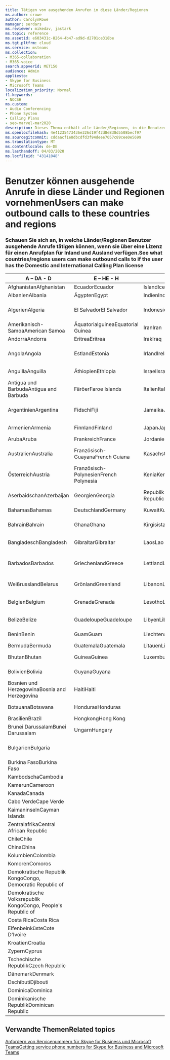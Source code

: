 ```yaml
---
title: Tätigen von ausgehenden Anrufen in diese Länder/Regionen
ms.author: crowe
author: CarolynRowe
manager: serdars
ms.reviewer: mikedav, jastark
ms.topic: reference
ms.assetid: e603431c-8264-4b47-ad9d-d2701ce318be
ms.tgt.pltfrm: cloud
ms.service: msteams
ms.collection:
- M365-collaboration
- M365-voice
search.appverid: MET150
audience: Admin
appliesto:
- Skype for Business
- Microsoft Teams
localization_priority: Normal
f1.keywords:
- NOCSH
ms.custom:
- Audio Conferencing
- Phone System
- Calling Plans
- seo-marvel-mar2020
description: Dieses Thema enthält alle Länder/Regionen, in die Benutzer ausgehende Anrufe tätigen können, wenn über einen Anrufplan verfügen.
ms.openlocfilehash: 4e41235473436e326d19f42d8e838d5508becf97
ms.sourcegitcommit: cddaacf1e8dbcdfd3f94deee7057c89cee0e5699
ms.translationtype: MT
ms.contentlocale: de-DE
ms.lasthandoff: 04/03/2020
ms.locfileid: "43141048"
---
```

# <a name="users-can-make-outbound-calls-to-these-countries-and-regions"></a><span data-ttu-id="16284-103">Benutzer können ausgehende Anrufe in diese Länder und Regionen vornehmen</span><span class="sxs-lookup"><span data-stu-id="16284-103">Users can make outbound calls to these countries and regions</span></span>

### <a name="see-what-countriesregions-users-can-make-outbound-calls-to-if-the-user-has-the-domestic-and-international-calling-plan-license"></a><span data-ttu-id="16284-104">Schauen Sie sich an, in welche Länder/Regionen Benutzer ausgehende Anrufe tätigen können, wenn sie über eine Lizenz für einen Anrufplan für Inland und Ausland verfügen.</span><span class="sxs-lookup"><span data-stu-id="16284-104">See what countries/regions users can make outbound calls to if the user has the Domestic and International Calling Plan license</span></span>

|<span data-ttu-id="16284-105">**A – D**</span><span class="sxs-lookup"><span data-stu-id="16284-105">**A - D**</span></span>| <span data-ttu-id="16284-106">**E – H**</span><span class="sxs-lookup"><span data-stu-id="16284-106">**E - H**</span></span>|<span data-ttu-id="16284-107">**I – L**</span><span class="sxs-lookup"><span data-stu-id="16284-107">**I - L**</span></span>|<span data-ttu-id="16284-108">**M – O**</span><span class="sxs-lookup"><span data-stu-id="16284-108">**M - O**</span></span>|<span data-ttu-id="16284-109">**P – S**</span><span class="sxs-lookup"><span data-stu-id="16284-109">**P - S**</span></span>|<span data-ttu-id="16284-110">**T – Z**</span><span class="sxs-lookup"><span data-stu-id="16284-110">**T - Z**</span></span>|
---|---|---|---|---|---|
|<span data-ttu-id="16284-111">Afghanistan</span><span class="sxs-lookup"><span data-stu-id="16284-111">Afghanistan</span></span>|<span data-ttu-id="16284-112">Ecuador</span><span class="sxs-lookup"><span data-stu-id="16284-112">Ecuador</span></span> |<span data-ttu-id="16284-113">Island</span><span class="sxs-lookup"><span data-stu-id="16284-113">Iceland</span></span> |<span data-ttu-id="16284-114">Macau</span><span class="sxs-lookup"><span data-stu-id="16284-114">Macau</span></span> |<span data-ttu-id="16284-115">Pakistan</span><span class="sxs-lookup"><span data-stu-id="16284-115">Pakistan</span></span> |<span data-ttu-id="16284-116">Taiwan</span><span class="sxs-lookup"><span data-stu-id="16284-116">Taiwan</span></span>   |
|<span data-ttu-id="16284-117">Albanien</span><span class="sxs-lookup"><span data-stu-id="16284-117">Albania</span></span>|<span data-ttu-id="16284-118">Ägypten</span><span class="sxs-lookup"><span data-stu-id="16284-118">Egypt</span></span> |<span data-ttu-id="16284-119">Indien</span><span class="sxs-lookup"><span data-stu-id="16284-119">India</span></span> |<span data-ttu-id="16284-120">Mazedonien</span><span class="sxs-lookup"><span data-stu-id="16284-120">Macedonia</span></span> |<span data-ttu-id="16284-121">Palau</span><span class="sxs-lookup"><span data-stu-id="16284-121">Palau</span></span> |<span data-ttu-id="16284-122">Tadschikistan</span><span class="sxs-lookup"><span data-stu-id="16284-122">Tajikistan</span></span>   |
|<span data-ttu-id="16284-123">Algerien</span><span class="sxs-lookup"><span data-stu-id="16284-123">Algeria</span></span>|<span data-ttu-id="16284-124">El Salvador</span><span class="sxs-lookup"><span data-stu-id="16284-124">El Salvador</span></span> |<span data-ttu-id="16284-125">Indonesien</span><span class="sxs-lookup"><span data-stu-id="16284-125">Indonesia</span></span> |<span data-ttu-id="16284-126">Malawi</span><span class="sxs-lookup"><span data-stu-id="16284-126">Malawi</span></span> |<span data-ttu-id="16284-127">Palästinensische Gebiete</span><span class="sxs-lookup"><span data-stu-id="16284-127">Palestinian Authority</span></span> |<span data-ttu-id="16284-128">Vereinigte Republik Tansania</span><span class="sxs-lookup"><span data-stu-id="16284-128">Tanzania, United Republic of</span></span>  |
|<span data-ttu-id="16284-129">Amerikanisch-Samoa</span><span class="sxs-lookup"><span data-stu-id="16284-129">American Samoa</span></span>|<span data-ttu-id="16284-130">Äquatorialguinea</span><span class="sxs-lookup"><span data-stu-id="16284-130">Equatorial Guinea</span></span> |<span data-ttu-id="16284-131">Iran</span><span class="sxs-lookup"><span data-stu-id="16284-131">Iran</span></span> |<span data-ttu-id="16284-132">Malaysia</span><span class="sxs-lookup"><span data-stu-id="16284-132">Malaysia</span></span> |<span data-ttu-id="16284-133">Panama</span><span class="sxs-lookup"><span data-stu-id="16284-133">Panama</span></span> | <span data-ttu-id="16284-134">Thailand</span><span class="sxs-lookup"><span data-stu-id="16284-134">Thailand</span></span>   |
|<span data-ttu-id="16284-135">Andorra</span><span class="sxs-lookup"><span data-stu-id="16284-135">Andorra</span></span> |<span data-ttu-id="16284-136">Eritrea</span><span class="sxs-lookup"><span data-stu-id="16284-136">Eritrea</span></span> |<span data-ttu-id="16284-137">Irak</span><span class="sxs-lookup"><span data-stu-id="16284-137">Iraq</span></span> |<span data-ttu-id="16284-138">Mali</span><span class="sxs-lookup"><span data-stu-id="16284-138">Mali</span></span> |<span data-ttu-id="16284-139">Paraguay</span><span class="sxs-lookup"><span data-stu-id="16284-139">Paraguay</span></span> |<span data-ttu-id="16284-140">Togo</span><span class="sxs-lookup"><span data-stu-id="16284-140">Togo</span></span>   |
|<span data-ttu-id="16284-141">Angola</span><span class="sxs-lookup"><span data-stu-id="16284-141">Angola</span></span> |<span data-ttu-id="16284-142">Estland</span><span class="sxs-lookup"><span data-stu-id="16284-142">Estonia</span></span> |<span data-ttu-id="16284-143">Irland</span><span class="sxs-lookup"><span data-stu-id="16284-143">Ireland</span></span> |<span data-ttu-id="16284-144">Malta</span><span class="sxs-lookup"><span data-stu-id="16284-144">Malta</span></span> |<span data-ttu-id="16284-145">Peru</span><span class="sxs-lookup"><span data-stu-id="16284-145">Peru</span></span> | <span data-ttu-id="16284-146">Trinidad und Tobago</span><span class="sxs-lookup"><span data-stu-id="16284-146">Trinidad and Tobago</span></span>  |
|<span data-ttu-id="16284-147">Anguilla</span><span class="sxs-lookup"><span data-stu-id="16284-147">Anguilla</span></span> |<span data-ttu-id="16284-148">Äthiopien</span><span class="sxs-lookup"><span data-stu-id="16284-148">Ethiopia</span></span> |<span data-ttu-id="16284-149">Israel</span><span class="sxs-lookup"><span data-stu-id="16284-149">Israel</span></span> |<span data-ttu-id="16284-150">Marshall-Inseln</span><span class="sxs-lookup"><span data-stu-id="16284-150">Marshall Islands</span></span> | <span data-ttu-id="16284-151">Philippinen</span><span class="sxs-lookup"><span data-stu-id="16284-151">Philippines</span></span> | <span data-ttu-id="16284-152">Türkei</span><span class="sxs-lookup"><span data-stu-id="16284-152">Turkey</span></span> |
|<span data-ttu-id="16284-153">Antigua und Barbuda</span><span class="sxs-lookup"><span data-stu-id="16284-153">Antigua and Barbuda</span></span> | <span data-ttu-id="16284-154">Färöer</span><span class="sxs-lookup"><span data-stu-id="16284-154">Faroe Islands</span></span> |<span data-ttu-id="16284-155">Italien</span><span class="sxs-lookup"><span data-stu-id="16284-155">Italy</span></span> |<span data-ttu-id="16284-156">Martinique</span><span class="sxs-lookup"><span data-stu-id="16284-156">Martinique</span></span> |<span data-ttu-id="16284-157">Polen</span><span class="sxs-lookup"><span data-stu-id="16284-157">Poland</span></span> |<span data-ttu-id="16284-158">Turkmenistan</span><span class="sxs-lookup"><span data-stu-id="16284-158">Turkmenistan</span></span> |
|<span data-ttu-id="16284-159">Argentinien</span><span class="sxs-lookup"><span data-stu-id="16284-159">Argentina</span></span>|<span data-ttu-id="16284-160">Fidschi</span><span class="sxs-lookup"><span data-stu-id="16284-160">Fiji</span></span> |<span data-ttu-id="16284-161">Jamaika</span><span class="sxs-lookup"><span data-stu-id="16284-161">Jamaica</span></span> |<span data-ttu-id="16284-162">Mauritius</span><span class="sxs-lookup"><span data-stu-id="16284-162">Mauritius</span></span> |<span data-ttu-id="16284-163">Portugal</span><span class="sxs-lookup"><span data-stu-id="16284-163">Portugal</span></span> |<span data-ttu-id="16284-164">Turks- und Caicosinseln</span><span class="sxs-lookup"><span data-stu-id="16284-164">Turks and Caicos</span></span>   |
|<span data-ttu-id="16284-165">Armenien</span><span class="sxs-lookup"><span data-stu-id="16284-165">Armenia</span></span> |<span data-ttu-id="16284-166">Finnland</span><span class="sxs-lookup"><span data-stu-id="16284-166">Finland</span></span> |<span data-ttu-id="16284-167">Japan</span><span class="sxs-lookup"><span data-stu-id="16284-167">Japan</span></span> |<span data-ttu-id="16284-168">Mayotte</span><span class="sxs-lookup"><span data-stu-id="16284-168">Mayotte</span></span> | <span data-ttu-id="16284-169">Puerto Rico</span><span class="sxs-lookup"><span data-stu-id="16284-169">Puerto Rico</span></span> |<span data-ttu-id="16284-170">Uganda</span><span class="sxs-lookup"><span data-stu-id="16284-170">Uganda</span></span>  |
|<span data-ttu-id="16284-171">Aruba</span><span class="sxs-lookup"><span data-stu-id="16284-171">Aruba</span></span> |<span data-ttu-id="16284-172">Frankreich</span><span class="sxs-lookup"><span data-stu-id="16284-172">France</span></span> |<span data-ttu-id="16284-173">Jordanien</span><span class="sxs-lookup"><span data-stu-id="16284-173">Jordan</span></span> |<span data-ttu-id="16284-174">Mexiko</span><span class="sxs-lookup"><span data-stu-id="16284-174">Mexico</span></span> |<span data-ttu-id="16284-175">Katar</span><span class="sxs-lookup"><span data-stu-id="16284-175">Qatar</span></span> | <span data-ttu-id="16284-176">Ukraine</span><span class="sxs-lookup"><span data-stu-id="16284-176">Ukraine</span></span>   |
|<span data-ttu-id="16284-177">Australien</span><span class="sxs-lookup"><span data-stu-id="16284-177">Australia</span></span> |<span data-ttu-id="16284-178">Französisch-Guayana</span><span class="sxs-lookup"><span data-stu-id="16284-178">French Guiana</span></span> |<span data-ttu-id="16284-179">Kasachstan</span><span class="sxs-lookup"><span data-stu-id="16284-179">Kazakhstan</span></span> |<span data-ttu-id="16284-180">Mikronesien</span><span class="sxs-lookup"><span data-stu-id="16284-180">Micronesia</span></span> |<span data-ttu-id="16284-181">Reunion</span><span class="sxs-lookup"><span data-stu-id="16284-181">Reunion</span></span> |<span data-ttu-id="16284-182">Vereinigte Arabische Emirate (VAE)</span><span class="sxs-lookup"><span data-stu-id="16284-182">United Arab Emirates (U.A.E)</span></span>  |
|<span data-ttu-id="16284-183">Österreich</span><span class="sxs-lookup"><span data-stu-id="16284-183">Austria</span></span> |<span data-ttu-id="16284-184">Französisch-Polynesien</span><span class="sxs-lookup"><span data-stu-id="16284-184">French Polynesia</span></span> |<span data-ttu-id="16284-185">Kenia</span><span class="sxs-lookup"><span data-stu-id="16284-185">Kenya</span></span> |<span data-ttu-id="16284-186">Moldawien</span><span class="sxs-lookup"><span data-stu-id="16284-186">Moldova, Republic of</span></span> |<span data-ttu-id="16284-187">Rumänien</span><span class="sxs-lookup"><span data-stu-id="16284-187">Romania</span></span> |<span data-ttu-id="16284-188">Vereinigtes Königreich (UK)</span><span class="sxs-lookup"><span data-stu-id="16284-188">United Kingdom (U.K.)</span></span> |
|<span data-ttu-id="16284-189">Aserbaidschan</span><span class="sxs-lookup"><span data-stu-id="16284-189">Azerbaijan</span></span> |<span data-ttu-id="16284-190">Georgien</span><span class="sxs-lookup"><span data-stu-id="16284-190">Georgia</span></span> |<span data-ttu-id="16284-191">Republik Korea</span><span class="sxs-lookup"><span data-stu-id="16284-191">Korea, Republic of</span></span> |<span data-ttu-id="16284-192">Monaco</span><span class="sxs-lookup"><span data-stu-id="16284-192">Monaco</span></span> | <span data-ttu-id="16284-193">Russische Föderation</span><span class="sxs-lookup"><span data-stu-id="16284-193">Russian Federation</span></span> |<span data-ttu-id="16284-194">Vereinigte Staaten (USA)</span><span class="sxs-lookup"><span data-stu-id="16284-194">United States (U.S.)</span></span>  |
|<span data-ttu-id="16284-195">Bahamas</span><span class="sxs-lookup"><span data-stu-id="16284-195">Bahamas</span></span> |<span data-ttu-id="16284-196">Deutschland</span><span class="sxs-lookup"><span data-stu-id="16284-196">Germany</span></span> |<span data-ttu-id="16284-197">Kuwait</span><span class="sxs-lookup"><span data-stu-id="16284-197">Kuwait</span></span> |<span data-ttu-id="16284-198">Mongolei</span><span class="sxs-lookup"><span data-stu-id="16284-198">Mongolia</span></span> |<span data-ttu-id="16284-199">Ruanda</span><span class="sxs-lookup"><span data-stu-id="16284-199">Rwanda</span></span> | <span data-ttu-id="16284-200">Uruguay</span><span class="sxs-lookup"><span data-stu-id="16284-200">Uruguay</span></span> |
|<span data-ttu-id="16284-201">Bahrain</span><span class="sxs-lookup"><span data-stu-id="16284-201">Bahrain</span></span> |<span data-ttu-id="16284-202">Ghana</span><span class="sxs-lookup"><span data-stu-id="16284-202">Ghana</span></span> |<span data-ttu-id="16284-203">Kirgisistan</span><span class="sxs-lookup"><span data-stu-id="16284-203">Kyrgyzstan</span></span> |<span data-ttu-id="16284-204">Montenegro</span><span class="sxs-lookup"><span data-stu-id="16284-204">Montenegro</span></span> | <span data-ttu-id="16284-205">St. Kitts und Nevis</span><span class="sxs-lookup"><span data-stu-id="16284-205">Saint Kitts and Nevis</span></span> |<span data-ttu-id="16284-206">Usbekistan</span><span class="sxs-lookup"><span data-stu-id="16284-206">Uzbekistan</span></span>  |
|<span data-ttu-id="16284-207">Bangladesch</span><span class="sxs-lookup"><span data-stu-id="16284-207">Bangladesh</span></span> |<span data-ttu-id="16284-208">Gibraltar</span><span class="sxs-lookup"><span data-stu-id="16284-208">Gibraltar</span></span> |<span data-ttu-id="16284-209">Laos</span><span class="sxs-lookup"><span data-stu-id="16284-209">Lao</span></span> |<span data-ttu-id="16284-210">Montserrat</span><span class="sxs-lookup"><span data-stu-id="16284-210">Montserrat</span></span> | <span data-ttu-id="16284-211">St. Lucia</span><span class="sxs-lookup"><span data-stu-id="16284-211">Saint Lucia</span></span> |<span data-ttu-id="16284-212">Vatikanstadt</span><span class="sxs-lookup"><span data-stu-id="16284-212">Vatican City State</span></span>  |
|<span data-ttu-id="16284-213">Barbados</span><span class="sxs-lookup"><span data-stu-id="16284-213">Barbados</span></span> |<span data-ttu-id="16284-214">Griechenland</span><span class="sxs-lookup"><span data-stu-id="16284-214">Greece</span></span> |<span data-ttu-id="16284-215">Lettland</span><span class="sxs-lookup"><span data-stu-id="16284-215">Latvia</span></span> |<span data-ttu-id="16284-216">Marokko</span><span class="sxs-lookup"><span data-stu-id="16284-216">Morocco</span></span> |<span data-ttu-id="16284-217">St. Vincent und die Grenadinen</span><span class="sxs-lookup"><span data-stu-id="16284-217">Saint Vincent and the Grenadines</span></span> |<span data-ttu-id="16284-218">Venezuela</span><span class="sxs-lookup"><span data-stu-id="16284-218">Venezuela</span></span>   |
|<span data-ttu-id="16284-219">Weißrussland</span><span class="sxs-lookup"><span data-stu-id="16284-219">Belarus</span></span> |<span data-ttu-id="16284-220">Grönland</span><span class="sxs-lookup"><span data-stu-id="16284-220">Greenland</span></span> |<span data-ttu-id="16284-221">Libanon</span><span class="sxs-lookup"><span data-stu-id="16284-221">Lebanon</span></span> |<span data-ttu-id="16284-222">Mosambik</span><span class="sxs-lookup"><span data-stu-id="16284-222">Mozambique</span></span> | <span data-ttu-id="16284-223">San Marino</span><span class="sxs-lookup"><span data-stu-id="16284-223">San Marino</span></span> |<span data-ttu-id="16284-224">Vietnam</span><span class="sxs-lookup"><span data-stu-id="16284-224">Viet Nam</span></span>  |
|<span data-ttu-id="16284-225">Belgien</span><span class="sxs-lookup"><span data-stu-id="16284-225">Belgium</span></span> |<span data-ttu-id="16284-226">Grenada</span><span class="sxs-lookup"><span data-stu-id="16284-226">Grenada</span></span> |<span data-ttu-id="16284-227">Lesotho</span><span class="sxs-lookup"><span data-stu-id="16284-227">Lesotho</span></span> |<span data-ttu-id="16284-228">Myanmar</span><span class="sxs-lookup"><span data-stu-id="16284-228">Myanmar</span></span> | <span data-ttu-id="16284-229">Saudi Arabien</span><span class="sxs-lookup"><span data-stu-id="16284-229">Saudi Arabia</span></span> | <span data-ttu-id="16284-230">Jungferninseln (Großbritannien)</span><span class="sxs-lookup"><span data-stu-id="16284-230">Virgin Islands (British)</span></span> |
|<span data-ttu-id="16284-231">Belize</span><span class="sxs-lookup"><span data-stu-id="16284-231">Belize</span></span> |<span data-ttu-id="16284-232">Guadeloupe</span><span class="sxs-lookup"><span data-stu-id="16284-232">Guadeloupe</span></span> |<span data-ttu-id="16284-233">Libyen</span><span class="sxs-lookup"><span data-stu-id="16284-233">Libya</span></span> |<span data-ttu-id="16284-234">Namibia</span><span class="sxs-lookup"><span data-stu-id="16284-234">Namibia</span></span> |<span data-ttu-id="16284-235">Senegal</span><span class="sxs-lookup"><span data-stu-id="16284-235">Senegal</span></span> | <span data-ttu-id="16284-236">Jungferninseln (USA)</span><span class="sxs-lookup"><span data-stu-id="16284-236">Virgin Islands (U.S.)</span></span>  |
|<span data-ttu-id="16284-237">Benin</span><span class="sxs-lookup"><span data-stu-id="16284-237">Benin</span></span> |<span data-ttu-id="16284-238">Guam</span><span class="sxs-lookup"><span data-stu-id="16284-238">Guam</span></span> |<span data-ttu-id="16284-239">Liechtenstein</span><span class="sxs-lookup"><span data-stu-id="16284-239">Liechtenstein</span></span> |<span data-ttu-id="16284-240">Nepal</span><span class="sxs-lookup"><span data-stu-id="16284-240">Nepal</span></span> | <span data-ttu-id="16284-241">Serbien</span><span class="sxs-lookup"><span data-stu-id="16284-241">Serbia</span></span> | <span data-ttu-id="16284-242">Wallis und Futuna</span><span class="sxs-lookup"><span data-stu-id="16284-242">Wallis and Futuna Islands</span></span>  |
|<span data-ttu-id="16284-243">Bermuda</span><span class="sxs-lookup"><span data-stu-id="16284-243">Bermuda</span></span> |<span data-ttu-id="16284-244">Guatemala</span><span class="sxs-lookup"><span data-stu-id="16284-244">Guatemala</span></span> |<span data-ttu-id="16284-245">Litauen</span><span class="sxs-lookup"><span data-stu-id="16284-245">Lithuania</span></span> |<span data-ttu-id="16284-246">Niederlande</span><span class="sxs-lookup"><span data-stu-id="16284-246">Netherlands</span></span> |<span data-ttu-id="16284-247">Singapur</span><span class="sxs-lookup"><span data-stu-id="16284-247">Singapore</span></span> |<span data-ttu-id="16284-248">Jemen</span><span class="sxs-lookup"><span data-stu-id="16284-248">Yemen</span></span> |
|<span data-ttu-id="16284-249">Bhutan</span><span class="sxs-lookup"><span data-stu-id="16284-249">Bhutan</span></span> |<span data-ttu-id="16284-250">Guinea</span><span class="sxs-lookup"><span data-stu-id="16284-250">Guinea</span></span> |<span data-ttu-id="16284-251">Luxemburg</span><span class="sxs-lookup"><span data-stu-id="16284-251">Luxembourg</span></span> |<span data-ttu-id="16284-252">Antillen</span><span class="sxs-lookup"><span data-stu-id="16284-252">Netherlands Antilles</span></span> |<span data-ttu-id="16284-253">Slowakei</span><span class="sxs-lookup"><span data-stu-id="16284-253">Slovakia</span></span> |<span data-ttu-id="16284-254">Sambia</span><span class="sxs-lookup"><span data-stu-id="16284-254">Zambia</span></span>  |
|<span data-ttu-id="16284-255">Bolivien</span><span class="sxs-lookup"><span data-stu-id="16284-255">Bolivia</span></span> |<span data-ttu-id="16284-256">Guyana</span><span class="sxs-lookup"><span data-stu-id="16284-256">Guyana</span></span>| |<span data-ttu-id="16284-257">Neukaledonien</span><span class="sxs-lookup"><span data-stu-id="16284-257">New Caledonia</span></span> |<span data-ttu-id="16284-258">Slowenien</span><span class="sxs-lookup"><span data-stu-id="16284-258">Slovenia</span></span> |<span data-ttu-id="16284-259">Simbabwe</span><span class="sxs-lookup"><span data-stu-id="16284-259">Zimbabwe</span></span> |
|<span data-ttu-id="16284-260">Bosnien und Herzegowina</span><span class="sxs-lookup"><span data-stu-id="16284-260">Bosnia and Herzegovina</span></span> |<span data-ttu-id="16284-261">Haiti</span><span class="sxs-lookup"><span data-stu-id="16284-261">Haiti</span></span> ||<span data-ttu-id="16284-262">Neuseeland</span><span class="sxs-lookup"><span data-stu-id="16284-262">New Zealand</span></span> |<span data-ttu-id="16284-263">Südafrika</span><span class="sxs-lookup"><span data-stu-id="16284-263">South Africa</span></span> | 
|<span data-ttu-id="16284-264">Botsuana</span><span class="sxs-lookup"><span data-stu-id="16284-264">Botswana</span></span> |<span data-ttu-id="16284-265">Honduras</span><span class="sxs-lookup"><span data-stu-id="16284-265">Honduras</span></span> ||<span data-ttu-id="16284-266">Nicaragua</span><span class="sxs-lookup"><span data-stu-id="16284-266">Nicaragua</span></span> |<span data-ttu-id="16284-267">Südsudan</span><span class="sxs-lookup"><span data-stu-id="16284-267">South Sudan</span></span> |
|<span data-ttu-id="16284-268">Brasilien</span><span class="sxs-lookup"><span data-stu-id="16284-268">Brazil</span></span> |<span data-ttu-id="16284-269">Hongkong</span><span class="sxs-lookup"><span data-stu-id="16284-269">Hong Kong</span></span> ||<span data-ttu-id="16284-270">Niger</span><span class="sxs-lookup"><span data-stu-id="16284-270">Niger</span></span> |<span data-ttu-id="16284-271">Spanien</span><span class="sxs-lookup"><span data-stu-id="16284-271">Spain</span></span> | 
|<span data-ttu-id="16284-272">Brunei Darussalam</span><span class="sxs-lookup"><span data-stu-id="16284-272">Bunei Darussalam</span></span> |<span data-ttu-id="16284-273">Ungarn</span><span class="sxs-lookup"><span data-stu-id="16284-273">Hungary</span></span> ||<span data-ttu-id="16284-274">Nigeria</span><span class="sxs-lookup"><span data-stu-id="16284-274">Nigeria</span></span> |<span data-ttu-id="16284-275">Sri Lanka</span><span class="sxs-lookup"><span data-stu-id="16284-275">Sri Lanka</span></span> | 
|<span data-ttu-id="16284-276">Bulgarien</span><span class="sxs-lookup"><span data-stu-id="16284-276">Bulgaria</span></span> |||<span data-ttu-id="16284-277">Nördliche Marianen</span><span class="sxs-lookup"><span data-stu-id="16284-277">Northern Mariana Islands</span></span> |<span data-ttu-id="16284-278">St. Pierre und Miquelon</span><span class="sxs-lookup"><span data-stu-id="16284-278">St. Pierre and Miquelon</span></span> |
|<span data-ttu-id="16284-279">Burkina Faso</span><span class="sxs-lookup"><span data-stu-id="16284-279">Burkina Faso</span></span> |||<span data-ttu-id="16284-280">Norwegen</span><span class="sxs-lookup"><span data-stu-id="16284-280">Norway</span></span> |<span data-ttu-id="16284-281">Sudan</span><span class="sxs-lookup"><span data-stu-id="16284-281">Sudan</span></span> |
|<span data-ttu-id="16284-282">Kambodscha</span><span class="sxs-lookup"><span data-stu-id="16284-282">Cambodia</span></span> |||<span data-ttu-id="16284-283">Oman</span><span class="sxs-lookup"><span data-stu-id="16284-283">Oman</span></span> |<span data-ttu-id="16284-284">Suriname</span><span class="sxs-lookup"><span data-stu-id="16284-284">Suriname</span></span> | 
|<span data-ttu-id="16284-285">Kamerun</span><span class="sxs-lookup"><span data-stu-id="16284-285">Cameroon</span></span> ||||<span data-ttu-id="16284-286">Swasiland</span><span class="sxs-lookup"><span data-stu-id="16284-286">Swaziland</span></span> |
|<span data-ttu-id="16284-287">Kanada</span><span class="sxs-lookup"><span data-stu-id="16284-287">Canada</span></span> ||||<span data-ttu-id="16284-288">Schweden</span><span class="sxs-lookup"><span data-stu-id="16284-288">Sweden</span></span> | 
|<span data-ttu-id="16284-289">Cabo Verde</span><span class="sxs-lookup"><span data-stu-id="16284-289">Cape Verde</span></span> ||||<span data-ttu-id="16284-290">Schweiz</span><span class="sxs-lookup"><span data-stu-id="16284-290">Switzerland</span></span> |
|<span data-ttu-id="16284-291">Kaimaninseln</span><span class="sxs-lookup"><span data-stu-id="16284-291">Cayman Islands</span></span> ||||<span data-ttu-id="16284-292">Syrien</span><span class="sxs-lookup"><span data-stu-id="16284-292">Syrian Arab Republic</span></span> |
|<span data-ttu-id="16284-293">Zentralafrika</span><span class="sxs-lookup"><span data-stu-id="16284-293">Central African Republic</span></span> |
|<span data-ttu-id="16284-294">Chile</span><span class="sxs-lookup"><span data-stu-id="16284-294">Chile</span></span> |
|<span data-ttu-id="16284-295">China</span><span class="sxs-lookup"><span data-stu-id="16284-295">China</span></span> |
|<span data-ttu-id="16284-296">Kolumbien</span><span class="sxs-lookup"><span data-stu-id="16284-296">Colombia</span></span> |
|<span data-ttu-id="16284-297">Komoren</span><span class="sxs-lookup"><span data-stu-id="16284-297">Comoros</span></span> |
|<span data-ttu-id="16284-298">Demokratische Republik Kongo</span><span class="sxs-lookup"><span data-stu-id="16284-298">Congo, Democratic Republic of</span></span> |
|<span data-ttu-id="16284-299">Demokratische Volksrepublik Kongo</span><span class="sxs-lookup"><span data-stu-id="16284-299">Congo, People's Republic of</span></span> |
|<span data-ttu-id="16284-300">Costa Rica</span><span class="sxs-lookup"><span data-stu-id="16284-300">Costa Rica</span></span> |
|<span data-ttu-id="16284-301">Elfenbeinküste</span><span class="sxs-lookup"><span data-stu-id="16284-301">Cote D'Ivoire</span></span> |
|<span data-ttu-id="16284-302">Kroatien</span><span class="sxs-lookup"><span data-stu-id="16284-302">Croatia</span></span> |
|<span data-ttu-id="16284-303">Zypern</span><span class="sxs-lookup"><span data-stu-id="16284-303">Cyprus</span></span> |
|<span data-ttu-id="16284-304">Tschechische Republik</span><span class="sxs-lookup"><span data-stu-id="16284-304">Czech Republic</span></span> |
|<span data-ttu-id="16284-305">Dänemark</span><span class="sxs-lookup"><span data-stu-id="16284-305">Denmark</span></span> |
|<span data-ttu-id="16284-306">Dschibuti</span><span class="sxs-lookup"><span data-stu-id="16284-306">Djibouti</span></span> |
|<span data-ttu-id="16284-307">Dominica</span><span class="sxs-lookup"><span data-stu-id="16284-307">Dominica</span></span> |
|<span data-ttu-id="16284-308">Dominikanische Republik</span><span class="sxs-lookup"><span data-stu-id="16284-308">Dominican Republic</span></span> |

## <a name="related-topics"></a><span data-ttu-id="16284-309">Verwandte Themen</span><span class="sxs-lookup"><span data-stu-id="16284-309">Related topics</span></span>

[<span data-ttu-id="16284-310">Anfordern von Servicenummern für Skype for Business und Microsoft Teams</span><span class="sxs-lookup"><span data-stu-id="16284-310">Getting service phone numbers for Skype for Business and Microsoft Teams</span></span>](/microsoftteams/getting-service-phone-numbers)

  
 
